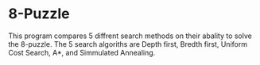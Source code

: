 # 8-Puzzle
This program compares 5 diffrent search methods on their abality to solve the 8-puzzle. The 5 search algoriths are Depth first, Bredth first, Uniform Cost Search, A*, and Simmulated Annealing. 
